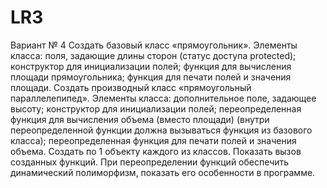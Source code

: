 # LR3
Вариант № 4
Создать базовый класс «прямоугольник». Элементы класса: поля, задающие длины
сторон (статус доступа protected); конструктор для инициализации полей; функция для
вычисления площади прямоугольника; функция для печати полей и значения площади.
Создать производный класс «прямоугольный параллелепипед». Элементы класса:
дополнительное поле, задающее высоту; конструктор для инициализации полей;
переопределенная функция для вычисления объема (вместо площади) (внутри
переопределенной функции должна вызываться функция из базового класса);
переопределенная функция для печати полей и значения объема. Создать по 1 объекту
каждого из классов. Показать вызов созданных функций. При переопределении функций
обеспечить динамический полиморфизм, показать его особенности в программе.
